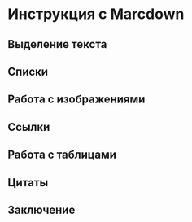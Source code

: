 # Инструкция с Marcdown 

## Выделение текста 

## Списки 

## Работа с изображениями 

## Ссылки 

## Работа с таблицами 

## Цитаты 

## Заключение 
